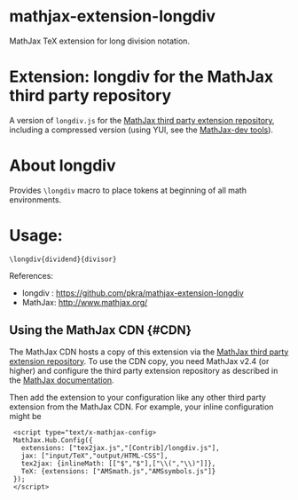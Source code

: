 mathjax-extension-longdiv
=========================

MathJax TeX extension for long division notation.

# Extension: longdiv for the MathJax third party repository

A version of `longdiv.js` for the [MathJax third party extension repository](https://github.com/mathjax/MathJax-third-party-extensions), including a compressed version (using YUI, see the [MathJax-dev tools](https://github.com/mathjax/mathjax-dev)).

# About longdiv

Provides `\longdiv` macro to place tokens at beginning of all math
environments.

# Usage:

    \longdiv{dividend}{divisor}


References:

- longdiv : https://github.com/pkra/mathjax-extension-longdiv
- MathJax: http://www.mathjax.org/


## Using the MathJax CDN {#CDN}

The MathJax CDN hosts a copy of this extension via the [MathJax third party extension repository](https://github.com/mathjax/MathJax-third-party-extensions). To use the CDN copy, you need MathJax v2.4 (or higher) and configure the third party extension repository as described in the [MathJax documentation](http://docs.mathjax.org/). 

Then add the extension to your configuration like any other third party extension from the MathJax CDN. For example, your inline configuration might be

     <script type="text/x-mathjax-config>
     MathJax.Hub.Config({
       extensions: ["tex2jax.js","[Contrib]/longdiv.js"],
       jax: ["input/TeX","output/HTML-CSS"],
       tex2jax: {inlineMath: [["$","$"],["\\(","\\)"]]},
       TeX: {extensions: ["AMSmath.js","AMSsymbols.js"]}
     });
     </script>

